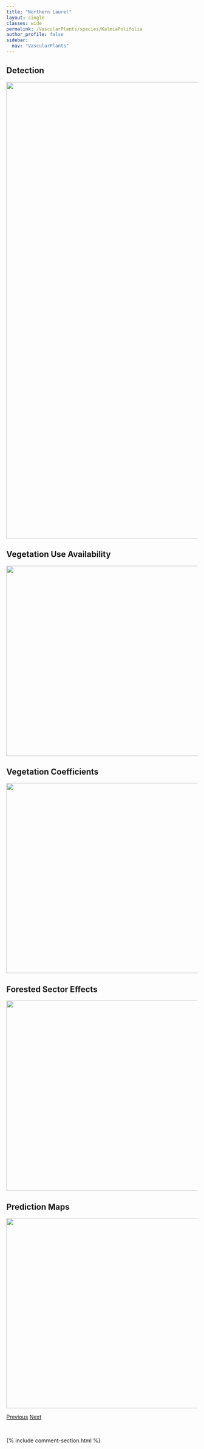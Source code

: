 ```yaml
---
title: "Northern Laurel"
layout: single
classes: wide
permalink: /VascularPlants/species/KalmiaPolifolia
author_profile: false
sidebar:
  nav: "VascularPlants"
---
```


<h2>Detection</h2>

<a href="https://drive.google.com/uc?export=view&id=1iCv4ieO7p8Eat1FK4Hjddpv3qSAkBqzV">
<img src="https://drive.google.com/uc?export=view&id=1iCv4ieO7p8Eat1FK4Hjddpv3qSAkBqzV" height = "1200" width = "800">
</a>


<h2>Vegetation Use Availability</h2>

<a href="https://drive.google.com/uc?export=view&id=1aP3kyhQjhBcn3St1risuvaRMpcYPxyid">
<img src="https://drive.google.com/uc?export=view&id=1aP3kyhQjhBcn3St1risuvaRMpcYPxyid" height = "500" width = "1000">
</a>


<h2>Vegetation Coefficients</h2>

<a href="https://drive.google.com/uc?export=view&id=1uIPv56DTZIuk1eHCx2eYPoXg1kVKNrp3">
<img src="https://drive.google.com/uc?export=view&id=1uIPv56DTZIuk1eHCx2eYPoXg1kVKNrp3" height = "500" width = "1000">
</a>


<h2>Forested Sector Effects</h2>

<a href="https://drive.google.com/uc?export=view&id=1IGhizrLXp2Qw-NlBUw5v-H1unFqQuL3o">
<img src="https://drive.google.com/uc?export=view&id=1IGhizrLXp2Qw-NlBUw5v-H1unFqQuL3o" height = "500" width = "1000">
</a>


<h2>Prediction Maps</h2>

<a href="https://drive.google.com/uc?export=view&id=1_DY0m29erGhOK6GgUhZ-L2WIAI6nwPGE">
<img src="https://drive.google.com/uc?export=view&id=1_DY0m29erGhOK6GgUhZ-L2WIAI6nwPGE" height = "500" width = "1000">
</a>


<a href="/DevelopmentWebsite/VascularPlants/species/KalmiaMicrophylla" class="pagination--pager" title="Kalmia microphylla">Previous</a> <a href="/DevelopmentWebsite/VascularPlants/species/KnautiaArvensis" class="pagination--pager" title="Knautia arvensis">Next</a>

<p>&nbsp;</p>

{% include comment-section.html %}
